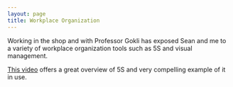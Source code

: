 ```yaml
---
layout: page
title: Workplace Organization
---
```


Working in the shop and with Professor Gokli has exposed Sean and me to a variety of workplace organization tools such as 5S and visual management. 

[This video](https://drive.google.com/file/d/0B0Jfms0twG8EcE5salhKSEVKUnM/edit?usp=sharing) offers a great overview of 5S and very compelling example of it in use. 
